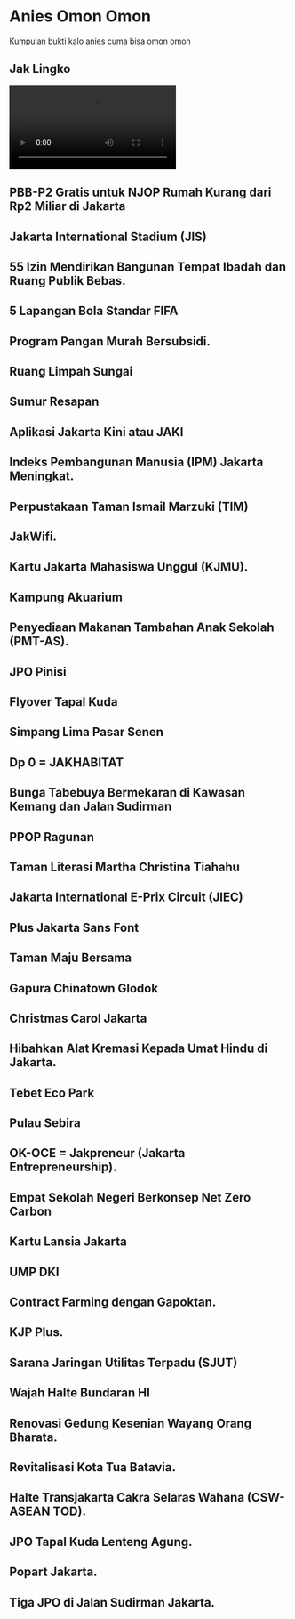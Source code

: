 # Anies Omon Omon
Kumpulan bukti kalo anies cuma bisa omon omon

## Jak Lingko
![Jaklingko](images/jaklingko.mp4)

## PBB-P2 Gratis untuk NJOP Rumah Kurang dari Rp2 Miliar di Jakarta
## Jakarta International Stadium (JIS)
## 55 Izin Mendirikan Bangunan Tempat Ibadah dan Ruang Publik Bebas. 
## 5 Lapangan Bola Standar FIFA
## Program Pangan Murah Bersubsidi.
## Ruang Limpah Sungai
## Sumur Resapan
## Aplikasi Jakarta Kini atau JAKI
## Indeks Pembangunan Manusia (IPM) Jakarta Meningkat. 
## Perpustakaan Taman Ismail Marzuki (TIM)
## JakWifi.
## Kartu Jakarta Mahasiswa Unggul (KJMU).
## Kampung Akuarium
## Penyediaan Makanan Tambahan Anak Sekolah (PMT-AS).
## JPO Pinisi
## Flyover Tapal Kuda
## Simpang Lima Pasar Senen
## Dp 0 = JAKHABITAT
## Bunga Tabebuya Bermekaran di Kawasan Kemang dan Jalan Sudirman
## PPOP Ragunan
## Taman Literasi Martha Christina Tiahahu
## Jakarta International E-Prix Circuit (JIEC)
## Plus Jakarta Sans Font
## Taman Maju Bersama
## Gapura Chinatown Glodok
## Christmas Carol Jakarta
## Hibahkan Alat Kremasi Kepada Umat Hindu di Jakarta.
## Tebet Eco Park
## Pulau Sebira
## OK-OCE = Jakpreneur (Jakarta Entrepreneurship).
## Empat Sekolah Negeri Berkonsep Net Zero Carbon
## Kartu Lansia Jakarta
## UMP DKI
## Contract Farming dengan Gapoktan. 
## KJP Plus.
## Sarana Jaringan Utilitas Terpadu (SJUT)
## Wajah Halte Bundaran HI
## Renovasi Gedung Kesenian Wayang Orang Bharata.
## Revitalisasi Kota Tua Batavia. 
## Halte Transjakarta Cakra Selaras Wahana (CSW-ASEAN TOD).
## JPO Tapal Kuda Lenteng Agung.
## Popart Jakarta.
## Tiga JPO di Jalan Sudirman Jakarta.